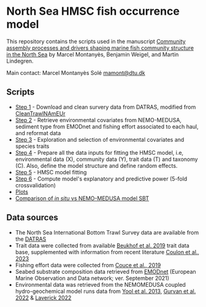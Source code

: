 # North Sea HMSC fish occurrence model

This repository contains the scripts used in the manuscript [Community assembly processes and drivers shaping marine fish community structure in the North Sea](https://doi.org/10.1111/ecog.06642) by Marcel Montanyès, Benjamin Weigel, and Martin Lindegren.

Main contact: Marcel Montanyès Solé [mamont@dtu.dk](mailto:mamont@dtu.dk)


## Scripts
* [Step 1](https://github.com/marcelxelo/NS_fish_community/blob/main/scripts/1-Download%20and%20clean%20survery%20data%20from%20DATRAS.R) - Download and clean survery data from DATRAS, modified from [CleanTrawlNAmEUr](https://github.com/AquaAuma/CleanTrawlNAmEUr/blob/main/code/cleanDATRAS.R)
* [Step 2](https://github.com/marcelxelo/NS_fish_community/blob/main/scripts/2-Workflow%20data%20preparation.R) - Retrieve environmental covariates from NEMO-MEDUSA, sediment type from EMODnet and fishing effort associated to each haul, and reformat data
* [Step 3](https://github.com/marcelxelo/NS_fish_community/blob/main/scripts/3-Environment%20and%20traits%20exploration%20and%20selection.R) - Exploration and selection of environmental covariates and species traits
* [Step 4](https://github.com/marcelxelo/NS_fish_community/blob/main/scripts/4-Prepare%20data%20input%20for%20HPC%20run.R) - Prepare all the data inputs for fitting the HMSC model, i.e, environmental data (X), community data (Y), trait data (T) and taxonomy (C). Also, define the model structure and define random effects.
* [Step 5](https://github.com/marcelxelo/NS_fish_community/blob/main/scripts/5-Model%20fitting.R) - HMSC model fitting
* [Step 6](https://github.com/marcelxelo/NS_fish_community/blob/main/scripts/6-Explanatory%20and%20predictive%20powers.R) - Compute model's explanatory and predictive power (5-fold crossvalidation)
* [Plots](https://github.com/marcelxelo/NS_fish_community/blob/main/scripts/7-Plots.R)
* [Comparison of *in situ* vs NEMO-MEDUSA model SBT](https://github.com/marcelxelo/NS_fish_community/blob/main/scripts/8-Comparison%20of%20field%20environmental%20data%20vs%20NEMO-MEDUSA%20model%20data.R)


## Data sources
* The North Sea International Bottom Trawl Survey data are available from the [DATRAS](https://datras.ices.dk/Data_products/Download/Download_Data_public.aspx)
* Trait data were collected from available [Beukhof et al. 2019](https://doi.org/10.1594/PANGAEA.900866) trait data base, supplemented with information from recent literature [Coulon et al., 2023](https://doi.org/10.1111/geb.13731)
* Fishing effort data were collected from [Couce et al., 2019](https://doi.org/10.14466/)
* Seabed substrate composition data retrieved from [EMODnet](https://www.emodnet-geology.eu) (European Marine Observation
and Data network; ver. September 2021)
* Environmental data was retrieved from the NEMOMEDUSA coupled hydro-geochemical model runs data from [Yool et al. 2013](https://doi.org/10.5194/gmd-6-1767-2013), [Gurvan et al. 2022](https://doi.org/10.5281/zenodo.6334656) & [Laverick 2022](https://github.com/Jack-H-Laverick/nemomedusR)
